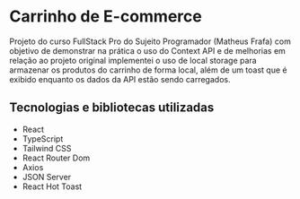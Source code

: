 # Carrinho de E-commerce

Projeto do curso FullStack Pro do Sujeito Programador (Matheus Frafa) com objetivo de demonstrar  na prática o uso do Context API e de melhorias em relação ao projeto original implementei o uso de local storage para armazenar os produtos do carrinho de forma local, além de um toast que é exibido enquanto os dados da API estão sendo carregados.

## Tecnologias e bibliotecas utilizadas

- React
- TypeScript
- Tailwind CSS
- React Router Dom
- Axios
- JSON Server
- React Hot Toast
